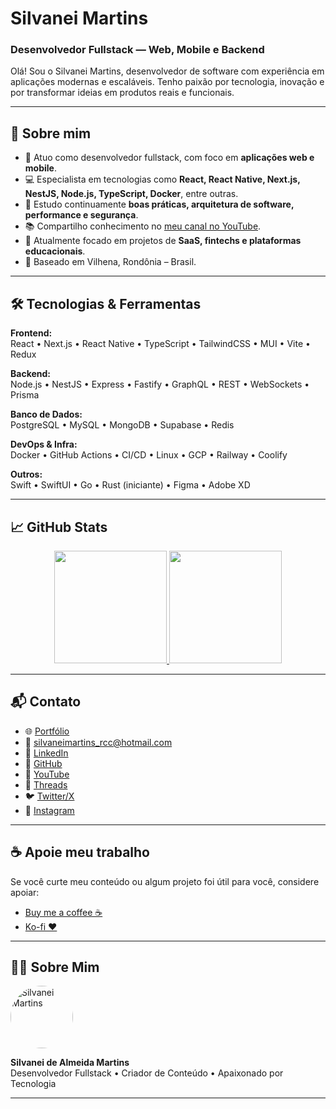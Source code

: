 <!-- Banner animado opcional removido para manter profissionalismo -->

# Silvanei Martins

### Desenvolvedor Fullstack — Web, Mobile e Backend

Olá! Sou o Silvanei Martins, desenvolvedor de software com experiência em aplicações modernas e escaláveis. Tenho paixão por tecnologia, inovação e por transformar ideias em produtos reais e funcionais.

---

## 🚀 Sobre mim

- 🎯 Atuo como desenvolvedor fullstack, com foco em **aplicações web e mobile**.
- 💻 Especialista em tecnologias como **React, React Native, Next.js, NestJS, Node.js, TypeScript, Docker**, entre outras.
- 🧠 Estudo continuamente **boas práticas, arquitetura de software, performance e segurança**.
- 📚 Compartilho conhecimento no [meu canal no YouTube](https://www.youtube.com/@silvaneimartins2487).
- 🌱 Atualmente focado em projetos de **SaaS, fintechs e plataformas educacionais**.
- 📍 Baseado em Vilhena, Rondônia – Brasil.

---

## 🛠️ Tecnologias & Ferramentas

**Frontend:**  
React • Next.js • React Native • TypeScript • TailwindCSS • MUI • Vite • Redux

**Backend:**  
Node.js • NestJS • Express • Fastify • GraphQL • REST • WebSockets • Prisma

**Banco de Dados:**  
PostgreSQL • MySQL • MongoDB • Supabase • Redis

**DevOps & Infra:**  
Docker • GitHub Actions • CI/CD • Linux • GCP • Railway • Coolify

**Outros:**  
Swift • SwiftUI • Go • Rust (iniciante) • Figma • Adobe XD

---

## 📈 GitHub Stats

<div align="center">
  <a href="https://github.com/silvaneimartins">
    <img height="180em" src="https://github-readme-stats.vercel.app/api?username=silvaneimartins&show_icons=true&theme=github_dark&count_private=true&hide_border=true" />
    <img height="180em" src="https://github-readme-stats.vercel.app/api/top-langs/?username=silvaneimartins&layout=compact&theme=github_dark&hide_border=true&langs_count=10" />
  </a>
</div>

---

## 📬 Contato

- 🌐 [Portfólio](http://www.silvaneimartins.com.br)
- 📧 [silvaneimartins_rcc@hotmail.com](mailto:silvaneimartins_rcc@hotmail.com)
- 💼 [LinkedIn](https://www.linkedin.com/in/silvanei-martins-a5412436/)
- 🐙 [GitHub](https://github.com/silvaneimartins)
- 🎥 [YouTube](https://www.youtube.com/@silvaneimartins2487)
- 🧵 [Threads](https://www.threads.net/@silvanei.martinss)
- 🐦 [Twitter/X](https://www.x.com/SilvaneiMartins)
- 📸 [Instagram](https://www.instagram.com/silvanei.martinss)

---

## ☕ Apoie meu trabalho

Se você curte meu conteúdo ou algum projeto foi útil para você, considere apoiar:

- [Buy me a coffee ☕](https://www.buymeacoffee.com/silvaneimartins)
- [Ko-fi ❤️](https://ko-fi.com/silvaneimartins)

---

## 🙋‍♂️ Sobre Mim

<a href="https://github.com/SilvaneiMartins">
    <img
        style="border-radius:50%"
        src="https://github.com/SilvaneiMartins.png"
        width="100px;"
        alt="Silvanei Martins"
    />
</a>

**Silvanei de Almeida Martins**  
Desenvolvedor Fullstack • Criador de Conteúdo • Apaixonado por Tecnologia

---
